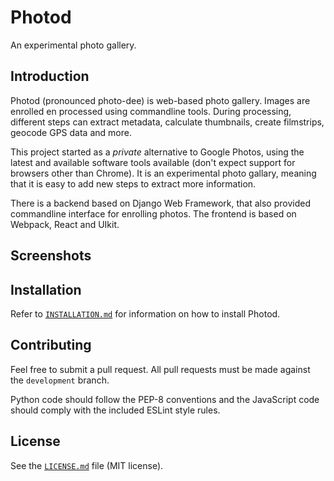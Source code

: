 # Photod
An experimental photo gallery.

## Introduction
Photod (pronounced photo-dee) is web-based photo gallery. Images are enrolled en processed using commandline tools. During processing, different steps can extract metadata, calculate thumbnails, create filmstrips, geocode GPS data and more.

This project started as a *private* alternative to Google Photos, using the latest and available software tools available (don't expect support for browsers other than Chrome). It is an experimental photo gallary, meaning that it is easy to add new steps to extract more information.

There is a backend based on Django Web Framework, that also provided commandline interface for enrolling photos. The frontend is based on Webpack, React and UIkit.

## Screenshots

## Installation
Refer to [`INSTALLATION.md`](INSTALLATION.md) for information on how to install Photod.

## Contributing
Feel free to submit a pull request. All pull requests must be made against the `development` branch.

Python code should follow the PEP-8 conventions and the JavaScript code should comply with the included ESLint style rules.

## License
See the [`LICENSE.md`](LICENSE.md) file (MIT license).
